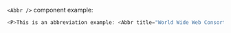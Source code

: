 `<Abbr />` component example:

```js
<P>This is an abbreviation example: <Abbr title="World Wide Web Consortium">W3C</Abbr></P>
```
